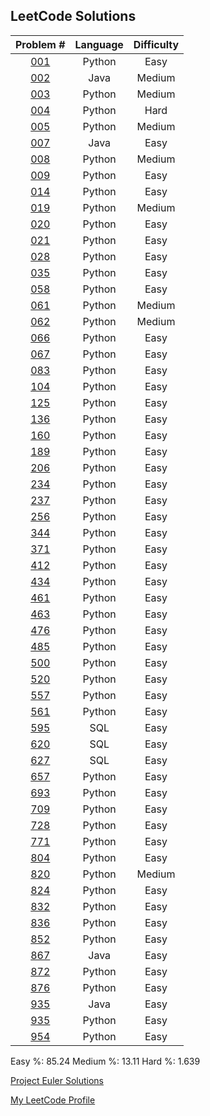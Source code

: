 ## LeetCode Solutions

Problem # | Language | Difficulty
:---: | :---: | :---:
[001](LeetCode/001E.py) | Python |  Easy 
[002](LeetCode/002M.java) | Java | Medium
[003](LeetCode/003M.py) | Python | Medium
[004](LeetCode/004H.py) | Python |  Hard 
[005](LeetCode/005M.py) | Python | Medium
[007](LeetCode/007E.java) | Java |  Easy 
[008](LeetCode/008M.py) | Python | Medium
[009](LeetCode/009E.py) | Python |  Easy 
[014](LeetCode/014E.py) | Python |  Easy 
[019](LeetCode/019M.py) | Python | Medium
[020](LeetCode/020E.py) | Python |  Easy 
[021](LeetCode/021E.py) | Python |  Easy 
[028](LeetCode/028E.py) | Python |  Easy 
[035](LeetCode/035E.py) | Python |  Easy 
[058](LeetCode/058E.py) | Python |  Easy 
[061](LeetCode/061M.py) | Python | Medium
[062](LeetCode/062M.py) | Python | Medium
[066](LeetCode/066PLUSE.py) | Python |  Easy 
[067](LeetCode/067E.py) | Python |  Easy 
[083](LeetCode/083E.py) | Python |  Easy 
[104](LeetCode/104E.py) | Python |  Easy 
[125](LeetCode/125E.py) | Python |  Easy 
[136](LeetCode/136E.py) | Python |  Easy 
[160](LeetCode/160E.py) | Python |  Easy 
[189](LeetCode/189E.py) | Python |  Easy 
[206](LeetCode/206E.py) | Python |  Easy 
[234](LeetCode/234E.py) | Python |  Easy 
[237](LeetCode/237E.py) | Python |  Easy 
[256](LeetCode/256E.py) | Python |  Easy 
[344](LeetCode/344E.py) | Python |  Easy 
[371](LeetCode/371E.py) | Python |  Easy 
[412](LeetCode/412E.py) | Python |  Easy 
[434](LeetCode/434E.py) | Python |  Easy 
[461](LeetCode/461E.py) | Python |  Easy 
[463](LeetCode/463E.py) | Python |  Easy 
[476](LeetCode/476E.py) | Python |  Easy 
[485](LeetCode/485E.py) | Python |  Easy 
[500](LeetCode/500E.py) | Python |  Easy 
[520](LeetCode/520E.py) | Python |  Easy 
[557](LeetCode/557E.py) | Python |  Easy 
[561](LeetCode/561E.py) | Python |  Easy 
[595](LeetCode/595E.sql) | SQL |  Easy 
[620](LeetCode/620E.sql) | SQL |  Easy 
[627](LeetCode/627E.sql) | SQL |  Easy 
[657](LeetCode/657E.py) | Python |  Easy 
[693](LeetCode/693E.py) | Python |  Easy 
[709](LeetCode/709E.py) | Python |  Easy 
[728](LeetCode/728E.py) | Python |  Easy 
[771](LeetCode/771E.py) | Python |  Easy 
[804](LeetCode/804E.py) | Python |  Easy 
[820](LeetCode/820M.py) | Python | Medium
[824](LeetCode/824E.py) | Python |  Easy 
[832](LeetCode/832E.py) | Python |  Easy 
[836](LeetCode/836E.py) | Python |  Easy 
[852](LeetCode/852E.py) | Python |  Easy 
[867](LeetCode/867E.java) | Java |  Easy 
[872](LeetCode/872E.py) | Python |  Easy 
[876](LeetCode/876E.py) | Python |  Easy 
[935](LeetCode/935E.java) | Java |  Easy 
[935](LeetCode/935E.py) | Python |  Easy 
[954](LeetCode/954E.py) | Python |  Easy 

Easy %: 85.24 
Medium %: 13.11 
Hard %: 1.639 


[Project Euler Solutions](https://github.com/chrismarcok/Project-Euler)

[My LeetCode Profile](https://leetcode.com/chrismarcok/)